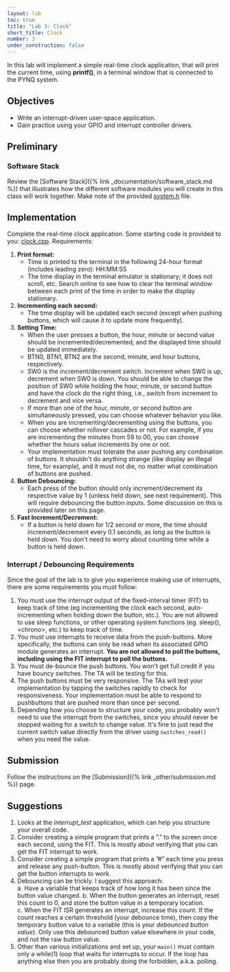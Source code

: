 ```yaml
---
layout: lab
toc: true
title: "Lab 3: Clock"
short_title: Clock
number: 3
under_construction: false
---
```


In this lab will implement a simple real-time clock application, that will print the current time, using **printf()**, in a terminal window that is connected to the PYNQ system. 

## Objectives 
* Write an interrupt-driven user-space application.
* Gain practice using your GPIO and interrupt controller drivers.

## Preliminary 

### Software Stack 

Review the [Software Stack]({% link _documentation/software_stack.md %}) that illustrates how the different software modules you will create in this class will work together.  Make note of the provided [system.h](https://github.com/byu-cpe/ecen427_student/blob/master/userspace/drivers/system.h) file.

## Implementation 

Complete the real-time clock application.  Some starting code is provided to you: [clock.cpp](https://github.com/byu-cpe/ecen427_student/blob/master/userspace/apps/clock/clock.cpp).  Requirements:
  1. **Print format:** 
      * Time is printed to the terminal in the following 24-hour format (includes leading zero): HH:MM:SS
      * The time display in the terminal emulator is stationary; it does not scroll, etc. Search online to see how to clear the terminal window between each print of the time in order to make the display stationary.
  1. **Incrementing each second:**
      * The time display will be updated each second (except when pushing buttons, which will cause it to update more frequently).
  1. **Setting Time:**
     * When the user presses a button, the hour, minute or second value should be incremented/decremented, and the displayed time should be updated immediately.  
     * BTN0, BTN1, BTN2 are the second, minute, and hour buttons, respectively.
     * SW0 is the increment/decrement switch. Increment when SW0 is up, decrement when SW0 is down. You should be able to change the position of SW0 while holding the hour, minute, or second button and have the clock do the right thing, i.e., switch from increment to decrement and vice versa. 
     * If more than one of the hour, minute, or second button are simultaneously pressed, you can choose whatever behavior you like.
     * When you are incrementing/decrementing using the buttons, you can choose whether rollover cascades or not.  For example, if you are incrementing the minutes from 59 to 00, you can choose whether the hours value increments by one or not.
     * Your implementation must tolerate the user pushing any combination of buttons. It shouldn't do anything strange (like display an illegal time, for example), and it must not die, no matter what combination of buttons are pushed. 
  1. **Button Debouncing:**
     * Each press of the button should only increment/decrement its respective value by 1 (unless held down, see next requirement).  This will require debouncing the button inputs. Some discussion on this is provided later on this page.
  1. **Fast Increment/Decrement:**
     * If a button is held down for 1/2 second or more, the time should increment/decrement every 0.1 seconds, as long as the button is held down.  You don't need to worry about counting time while a button is held down.


### Interrupt / Debouncing Requirements
Since the goal of the lab is to give you experience making use of interrupts, there are some requirements you must follow:

  1. You must use the interrupt output of the fixed-interval timer (FIT) to keep track of time (eg incrementing the clock each second, auto-incrementing when holding down the button, etc.). You are not allowed to use sleep functions, or other operating system functions (eg. sleep(), \<chrono\>, etc.) to keep track of time.
  1. You must use interrupts to receive data from the push-buttons. More specifically, the buttons can only be read when its associated GPIO module generates an interrupt. **You are not allowed to poll the buttons, including using the FIT interrupt to poll the buttons.**
  1. You must de-bounce the push buttons. You won't get full credit if you have bouncy switches. The TA will be testing for this.
  1. The push buttons must be very responsive. The TAs will test your implementation by tapping the switches rapidly to check for responsiveness. Your implementation must be able to respond to pushbuttons that are pushed more than once per second.
  1.  Depending how you choose to structure your code, you probably won't need to use the interrupt from the switches, since you should never be stopped waiting for a switch to change value.  It's fine to just read the current switch value directly from the driver using `switches_read()` when you need the value.

## Submission 

Follow the instructions on the [Submission]({% link _other/submission.md %}) page.

## Suggestions

  1. Looks at the *interrupt_test* application, which can help you structure your overall code.
  1. Consider creating a simple program that prints a ”.” to the screen once each second, using the FIT. This is mostly about verifying that you can get the FIT interrupt to work.
  1. Consider creating a simple program that prints a ”#” each time you press and release any push-button. This is mostly about verifying that you can get the button interrupts to work.
  1. Debouncing can be trickly.  I suggest this approach:    
      a. Have a variable that keeps track of how long it has been since the button value changed.
      b. When the button generates an interrupt, reset this count to 0, and store the button value in a temporary location.      
      c. When the FIT ISR generates an interrupt, increase this count.  If the count reaches a certain threshold (your debounce time), then copy the temporary button value to a variable (this is your *debounced button value*).  Only use this debounced button value elsewhere in your code, and not the raw button value.  
  1. Other than various initializations and set up, your `main()` must contain only a while(1) loop that waits for interrupts to occur. If the loop has anything else then you are probably doing the forbidden, a.k.a. polling.
  
  <!-- <img src = "{% link media/labs/lab2_polling.jpg %}"> -->
